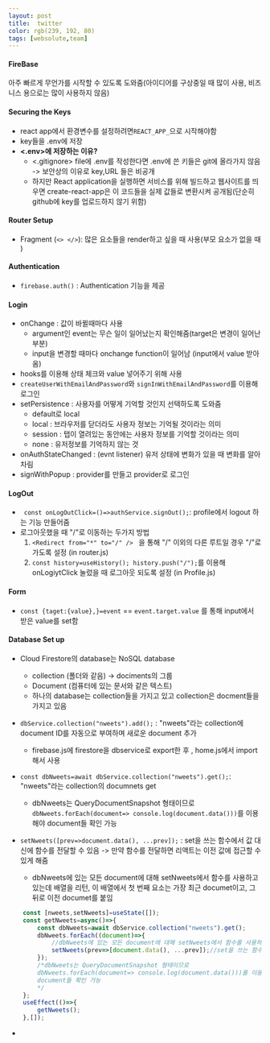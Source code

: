```yaml
---
layout: post
title:  twitter
color: rgb(239, 192, 80)
tags: [websolute,team]
---
```


#### FireBase
아주 빠르게 무언가를 시작할 수 있도록 도와줌(아이디어를 구상중일 때 많이 사용, 비즈니스 용으로는 많이 사용하지 않음)


#### Securing the Keys
- react app에서 환경변수를 설정하려면`REACT_APP_`으로 시작해야함
- key들을 .env에 저장
- __<.env>에 저장하는 이유?__
    - <.gitignore> file에 .env를 작성한다면 .env에 쓴 키들은 git에 올라가지 않음 -> 보안상의 이유로 key,URL 들은 비공개
    - 하지만 React application을 실행하면 서비스를 위해 빌드하고 웹사이트를 띄우면 create-react-app은 이 코드들을 실제 값들로 변환시켜 공개됨(단순히 github에 key를 업로드하지 않기 위함)


#### Router Setup
- Fragment (`<> </>`): 많은 요소들을 render하고 싶을 때 사용(부모 요소가 없을 때 )

####  Authentication
- `firebase.auth()` : Authentication 기능을 제공


#### Login
- onChange : 값이 바뀔때마다 사용
    - argument인 event는 무슨 일이 일어났는지 확인해줌(target은 변경이 일어난 부분)
    - input을 변경할 때마다 onchange function이 일어남 (input에서 value 받아옴)
- hooks를 이용해 상태 체크와 value 넣어주기 위해 사용
- `createUserWithEmailAndPassword`와 `signInWithEmailAndPassword`를 이용해 로그인
- setPersistence : 사용자를 어떻게 기억할 것인지 선택하도록 도와줌 
    - default로 local
    - local : 브라우저를 닫더라도 사용자 정보는 기억될 것이라는 의미
    - session : 탭이 열려있는 동안에는 사용자 정보를 기억할 것이라는 의미
    - none : 유저정보를 기억하지 않는 것 
- onAuthStateChanged : (evnt listener) 유저 상태에 변화가 있을 때 변화를 알아차림
- signWithPopup : provider를 만들고 provider로 로그인 


#### LogOut
- ` const onLogOutClick=()=>authService.signOut();`: profile에서 logout 하는 기능 만들어줌 
- 로그아웃했을 때 "/"로 이동하는 두가지 방법
    1. `<Redirect from="*" to="/" /> ` 을 통해 "/" 이외의 다른 루트일 경우 "/"로 가도록 설정 (in router.js)
    2. `const history=useHistory(); history.push("/");`를 이용해 onLogiytClick 눌렀을 때 로그아웃 되도록 설정 (in Profile.js)

#### Form 
-  `const {taget:{value},}=event` == `event.target.value` 를 통해 input에서 받은 value를 set함

#### Database Set up
- Cloud Firestore의 database는 NoSQL database
    - collection (폴더와 같음) -> dociments의 그룹
    - Document (컴퓨터에 있는 문서와 같은 텍스트)
    - 하나의 database는 collection들을 가지고 있고 collection은 docment들을 가지고 있음 
-  `dbService.collection("nweets").add();` : "nweets"라는 collection에 document ID를 자동으로 부여하며 새로운 document 추가 
    - firebase.js에 firestore을 dbservice로 export한 후 , home.js에서 import 해서 사용 

- `const dbNweets=await dbService.collection("nweets").get();`: "nweets"라는 collection의 documnets get
    - dbNweets는 QueryDocumentSnapshot 형태이므로 `dbNweets.forEach(document=> console.log(document.data()))`를 이용해야 document들 확인 가능
- `setNweets([prev=>document.data(), ...prev]);` : set을 쓰는 함수에서 값 대신에 함수를 전달할 수 있음 -> 만약 함수를 전달하면 리액트는 이전 값에 접근할 수 있게 해줌 
    - dbNweets에 있는 모든 document에 대해 setNweets에서 함수를 사용하고 있는데 배열을 리턴, 이 배열에서 첫 번째 요소는 가장 최근 documet이고, 그 뒤로 이전 documet를 붙임  

```javascript
    const [nweets,setNweets]=useState([]);
    const getNweets=async()=>{
        const dbNweets=await dbService.collection("nweets").get();
        dbNweets.forEach((document)=>{
            //dbNweets에 있는 모든 document에 대해 setNweets에서 함수를 사용하고 있는데 배열을 리턴, 이 배열에서 첫 번째 요소는 가장 최근 documet이고, 그 뒤로 이전 documet를 붙임  
            setNweets(prev=>[document.data(), ...prev]);//set을 쓰는 함수에서 값 대신에 함수를 전달할 수 있음 -> 만약 함수를 전달하면 리액트는 이전 값에 접근할 수 있게 해줌 
        });
        /*dbNweets는 QueryDocumentSnapshot 형태이므로 
        dbNweets.forEach(document=> console.log(document.data()))를 이용해야
        document들 확인 가능 
        */
    };
    useEffect(()=>{
        getNweets();
    },[]);
```

- 
